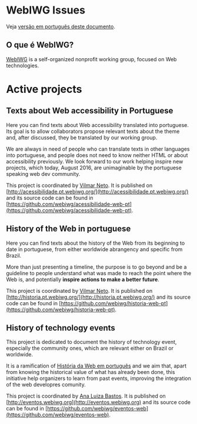 # WebIWG Issues
Veja [versão em português deste documento](README.md).

## O que é WebIWG?

[WebIWG](http://www.webiwg.org) is a self-organized nonprofit working group,
focused on Web technologies.

# Active projects

## Texts about Web accessibility in Portuguese
Here you can find texts about Web accessibility translated into portuguese.
Its goal is to allow collaborators propose relevant texts about the theme and,
after discussed, they be translated by our working group.

We are always in need of people who can translate texts in other languages into
portuguese, and people does not need to know neither HTML or about
accessibility previously. We look forward to our work helping inspire new
projects, which today, August 2016, are unimaginable by the portuguese speaking
web dev community.

This project is coordinated by [Vilmar Neto](https://github.com/Dkmister).
It is published on [http://acessibilidade.pt.webiwg.org/](http://acessibilidade.pt.webiwg.org/)
and its source code can be found in [https://github.com/webiwg/acessibilidade-web-pt](https://github.com/webiwg/acessibilidade-web-pt).

## History of the Web in portuguese
Here you can find texts about the history of the Web from its beginning to date
in portuguese, from either worldwide abrangency and specific from Brazil.

More than just presenting a timeline, the purpose is to go beyond and be a
guideline to people understand what was made to reach the point where the Web is,
and potentially **inspire actions to make a better future**.

This project is coordinated by [Vilmar Neto](https://github.com/Dkmister).
It is published on [http://historia.pt.webiwg.org/](http://historia.pt.webiwg.org/)
and its source code can be found in [https://github.com/webiwg/historia-web-pt](https://github.com/webiwg/historia-web-pt).

## History of technology events

This project is dedicated to document the history of technology event, especially
the community ones, which are relevant either on Brazil or worldwide.

It is a ramification of [História da Web em português](https://github.com/webiwg/historia-web-pt)
and we aim that, apart from knowing the historical value of what has already
been done, this initiative help organizers to learn from past events, improving
the integration of the web developres comunity.

This project is coordinated by [Ana Luiza Bastos](https://github.com/anabastos).
It is published on [http://eventos.webiwg.org](http://eventos.webiwg.org)
and its source code can be found in [https://github.com/webiwg/eventos-web](https://github.com/webiwg/eventos-web).
